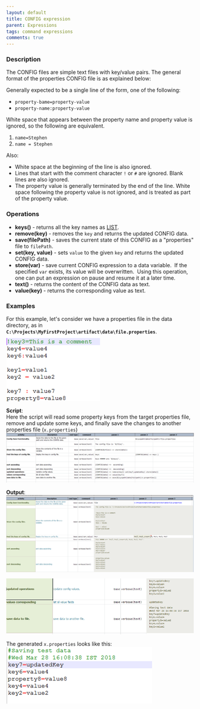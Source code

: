 ```yaml
---
layout: default
title: CONFIG expression
parent: Expressions
tags: command expressions
comments: true
---
```



### Description
The CONFIG files are simple text files with key/value pairs. The general format of the properties CONFIG file is as 
explained below:

Generally expected to be a single line of the form, one of the following:<br/>
- `property-bame=property-value`
- `property-name:property-value`

White space that appears between the property name and property value is ignored, so the following are equivalent.
1. `name=Stephen`
2. `name = Stephen`

Also:
- White space at the beginning of the line is also ignored.
- Lines that start with the comment character `!` or `#` are ignored. Blank lines are also ignored.
- The property value is generally terminated by the end of the line. White space following the property value is not 
  ignored, and is treated as part of the property value.

  
### Operations
- **keys()** \- returns all the key names as [LIST](LISTexpression).
- **remove(key)** \- removes the `key` and returns the updated CONFIG data.
- **save(filePath)** \- saves the current state of this CONFIG as a "properties" file to `filePath`.
- **set(key, value)** \- sets `value` to the given `key` and returns the updated CONFIG data.
- **store(var)** \- save current CONFIG expression to a data variable.  If the specified `var` exists, its value will 
  be overwritten.  Using this operation, one can put an expression on pause and resume it at a later time.
- **text()** \- returns the content of the CONFIG data as text.
- **value(key)** - returns the corresponding value as text.


### Examples
For this example, let's consider we have a properties file in the data directory, as in 
**`C:\Projects\MyFirstProject\artifact\data\file.properties`**.<br/>
![](image/CONFIGexpression_01.png)

**Script**:<br/>
Here the script will read some property keys from the target properties file, remove and update some keys, and finally
save the changes to another properties file (`x.properties`)<br/>
![](image/CONFIGexpression_02.png)

**Output**:<br/>
![](image/CONFIGexpression_03.png)

![](image/CONFIGexpression_04.png)

The generated `x.properties` looks like this:<br/>
![](image/CONFIGexpression_05.png)


